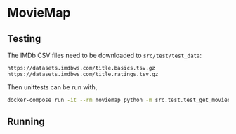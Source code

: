 # MovieMap

## Testing
The IMDb CSV files need to be downloaded to `src/test/test_data`:
```
https://datasets.imdbws.com/title.basics.tsv.gz
https://datasets.imdbws.com/title.ratings.tsv.gz
``` 

Then unittests can be run with,
```bash
docker-compose run -it --rm moviemap python -m src.test.test_get_movies
```

## Running